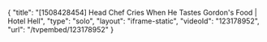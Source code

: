 {
    "title": "[1508428454] Head Chef Cries When He Tastes Gordon's Food | Hotel Hell",
    "type": "solo",
    "layout": "iframe-static",
    "videoId": "123178952",
    "url": "\/tvpembed\/123178952"
}